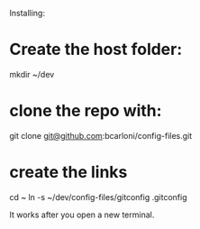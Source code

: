 Installing:

# Create the host folder:
mkdir ~/dev
# clone the repo with:
git clone git@github.com:bcarloni/config-files.git

# create the links
cd ~
ln -s ~/dev/config-files/gitconfig .gitconfig

It works after you open a new terminal.
